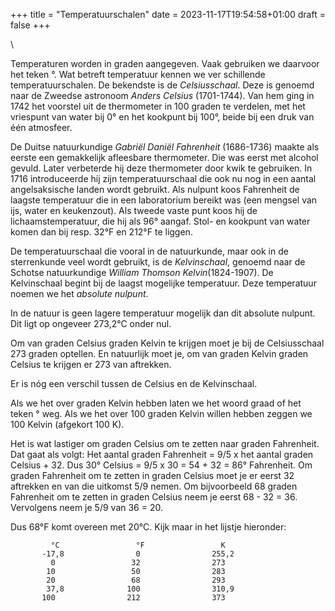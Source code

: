 +++
title = "Temperatuurschalen"
date = 2023-11-17T19:54:58+01:00
draft = false
+++

\

Temperaturen worden in graden aangegeven. Vaak gebruiken we daarvoor het
teken °. Wat betreft temperatuur kennen we ver schillende
temperatuurschalen. De bekendste is de *Celsiusschaal*. Deze is genoemd
naar de Zweedse astronoom *Anders Celsius* (1701-1744). Van hem ging in
1742 het voorstel uit de thermometer in 100 graden te verdelen, met het
vriespunt van water bij 0° en het kookpunt bij 100°, beide bij een druk
van één atmosfeer.

De Duitse natuurkundige *Gabriël Daniël Fahrenheit* (1686-1736) maakte
als eerste een gemakkelijk afleesbare thermometer. Die was eerst met
alcohol gevuld. Later verbeterde hij deze thermometer door kwik te
gebruiken. In 1716 introduceerde hij zijn temperatuurschaal die ook nu
nog in een aantal angelsaksische landen wordt gebruikt. Als nulpunt koos
Fahrenheit de laagste temperatuur die in een laboratorium bereikt was
(een mengsel van ijs, water en keukenzout). Als tweede vaste punt koos
hij de lichaamstemperatuur, die hij als 96° aangaf. Stol- en kookpunt
van water komen dan bij resp. 32°F en 212°F te liggen.

De temperatuurschaal die vooral in de natuurkunde, maar ook in de
sterrenkunde veel wordt gebruikt, is de *Kelvinschaal*, genoemd naar de
Schotse natuurkundige *William Thomson Kelvin*(1824-1907). De
Kelvinschaal begint bij de laagst mogelijke temperatuur. Deze
temperatuur noemen we het *absolute nulpunt*.

In de natuur is geen lagere temperatuur mogelijk dan dit absolute
nulpunt. Dit ligt op ongeveer 273,2°C onder nul.

Om van graden Celsius graden Kelvin te krijgen moet je bij de
Celsiusschaal 273 graden optellen. En natuurlijk moet je, om van graden
Kelvin graden Celsius te krijgen er 273 van aftrekken.

Er is nóg een verschil tussen de Celsius en de Kelvinschaal.

Als we het over graden Kelvin hebben laten we het woord graad of het
teken ° weg. Als we het over 100 graden Kelvin willen hebben zeggen we
100 Kelvin (afgekort 100 K).

Het is wat lastiger om graden Celsius om te zetten naar graden
Fahrenheit. Dat gaat als volgt: Het aantal graden Fahrenheit = 9/5 x het
aantal graden Celsius + 32. Dus 30° Celsius = 9/5 x 30 = 54 + 32 = 86°
Fahrenheit. Om graden Fahrenheit om te zetten in graden Celsius moet je
er eerst 32 aftrekken en van die uitkomst 5/9 nemen. Om bijvoorbeeld 68
graden Fahrenheit om te zetten in graden Celsius neem je eerst 68 - 32 =
36. Vervolgens neem je 5/9 van 36 = 20.

Dus 68°F komt overeen met 20°C. Kijk maar in het lijstje hieronder:

             °C                 °F                 K
           -17,8                0                255,2
             0                 32                273
            10                 50                283
            20                 68                293
            37,8              100                310,9
           100                212                373

